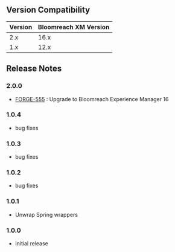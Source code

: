 <!--
  Copyright 2024 Bloomreach B.V. (http://www.bloomreach.com)

  Licensed under the Apache License, Version 2.0 (the "License");
  you may not use this file except in compliance with the License.
  You may obtain a copy of the License at

   http://www.apache.org/licenses/LICENSE-2.0

  Unless required by applicable law or agreed to in writing, software
  distributed under the License is distributed on an "AS IS" BASIS,
  WITHOUT WARRANTIES OR CONDITIONS OF ANY KIND, either express or implied.
  See the License for the specific language governing permissions and
  limitations under the License.
  -->

## Version Compatibility
| Version | Bloomreach XM Version |
|---------|-----------------------|
| 2.x     | 16.x                  |
| 1.x     | 12.x                  |

## Release Notes

### 2.0.0
+ [FORGE-555](https://issues.onehippo.com/browse/FORGE-555) : Upgrade to Bloomreach Experience Manager 16

### 1.0.4
+ bug fixes

### 1.0.3
+ bug fixes

### 1.0.2
+ bug fixes

### 1.0.1 
+ Unwrap Spring wrappers

### 1.0.0 
+ Initial release
